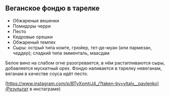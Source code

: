 Веганское фондю в тарелке
---

- Обжареные вешенки
- Помидоры черри
- Песто
- Кедровые орешки
- Обжареный темпех
- Сыры: острый типа комте, грюйер, тет-де-муан (или пармезан, чеддер); сладкий типа эмменталь, маасдам

Белое вино на слабом огне разогревается, в нём растапливаются сыры, добавляется мускатный орех. Фондю наливается в тарелку невеганам, веганам в качестве соуса идёт песто.

[https://www.instagram.com/p/BTyXxmtjJ4_/?taken-by=vitaly__pavlenko](Результат в инстаграме)
